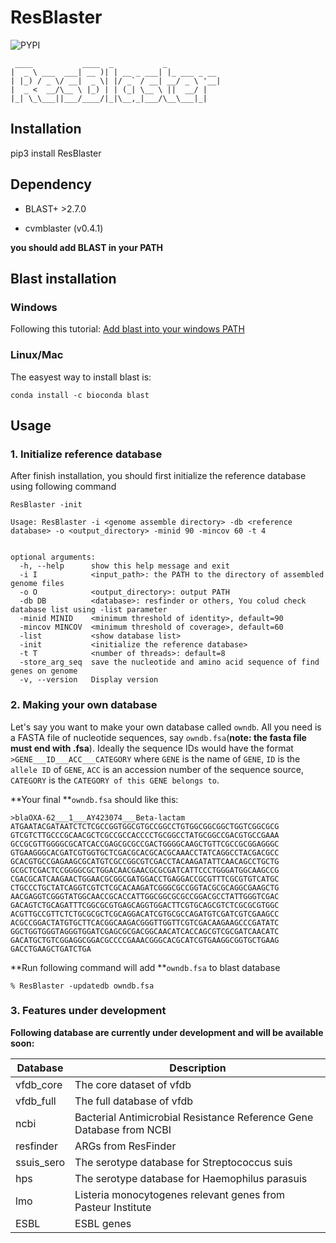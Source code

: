 # ResBlaster

![PYPI](https://img.shields.io/pypi/v/ResBlaster)

```
 ____           ____  _           _
|  _ \ ___  ___| __ )| | __ _ ___| |_ ___ _ __
| |_) / _ \/ __|  _ \| |/ _` / __| __/ _ \ '__|
|  _ <  __/\__ \ |_) | | (_| \__ \ ||  __/ |
|_| \_\___||___/____/|_|\__,_|___/\__\___|_|

```

## Installation

pip3 install ResBlaster

## Dependency

*   BLAST+ >2.7.0

*   cvmblaster (v0.4.1)

**you should add BLAST in your PATH**

## Blast installation

### Windows

Following this tutorial: [Add blast into your windows PATH](http://82.157.185.121:22300/shares/BevQrP0j8EXn76p7CwfheA)

### Linux/Mac

The easyest way to install blast is:

    conda install -c bioconda blast

## Usage

### 1. Initialize reference database

After finish installation, you should first initialize the reference database using following command

    ResBlaster -init

<!---->

    Usage: ResBlaster -i <genome assemble directory> -db <reference database> -o <output_directory> -minid 90 -mincov 60 -t 4


    optional arguments:
      -h, --help      show this help message and exit
      -i I            <input_path>: the PATH to the directory of assembled genome files
      -o O            <output_directory>: output PATH
      -db DB          <database>: resfinder or others, You colud check database list using -list parameter
      -minid MINID    <minimum threshold of identity>, default=90
      -mincov MINCOV  <minimum threshold of coverage>, default=60
      -list           <show database list>
      -init           <initialize the reference database>
      -t T            <number of threads>: default=8
      -store_arg_seq  save the nucleotide and amino acid sequence of find genes on genome
      -v, --version   Display version

### 2. Making your own database

Let's say you want to make your own database called `owndb`. All you need is a FASTA file of nucleotide sequences, say `owndb.fsa`(**note: the fasta file must end with .fsa**). Ideally the sequence IDs would have the format `>GENE___ID___ACC___CATEGORY` where `GENE` is the name of `GENE`, `ID` is the `allele ID` of `GENE`, `ACC` is an accession number of the sequence source, `CATEGORY` is the `CATEGORY of this GENE belongs to`.

**Your final **`owndb.fsa` should like this:

    >blaOXA-62___1___AY423074___Beta-lactam
    ATGAATACGATAATCTCTCGCCGGTGGCGTGCCGGCCTGTGGCGGCGGCTGGTCGGCGCG
    GTCGTCTTGCCCGCAACGCTCGCCGCCACCCCTGCGGCCTATGCGGCCGACGTGCCGAAA
    GCCGCGTTGGGGCGCATCACCGAGCGCGCCGACTGGGGCAAGCTGTTCGCCGCGGAGGGC
    GTGAAGGGCACGATCGTGGTGCTCGACGCACGCACGCAAACCTATCAGGCCTACGACGCC
    GCACGTGCCGAGAAGCGCATGTCGCCGGCGTCGACCTACAAGATATTCAACAGCCTGCTG
    GCGCTCGACTCCGGGGCGCTGGACAACGAACGCGCGATCATTCCCTGGGATGGCAAGCCG
    CGACGCATCAAGAACTGGAACGCGGCGATGGACCTGAGGACCGCGTTTCGCGTGTCATGC
    CTGCCCTGCTATCAGGTCGTCTCGCACAAGATCGGGCGCCGGTACGCGCAGGCGAAGCTG
    AACGAGGTCGGGTATGGCAACCGCACCATTGGCGGCGCGCCGGACGCCTATTGGGTCGAC
    GACAGTCTGCAGATTTCGGCGCGTGAGCAGGTGGACTTCGTGCAGCGTCTCGCGCGTGGC
    ACGTTGCCGTTCTCTGCGCGCTCGCAGGACATCGTGCGCCAGATGTCGATCGTCGAAGCC
    ACGCCGGACTATGTGCTTCACGGCAAGACGGGTTGGTTCGTCGACAAGAAGCCCGATATC
    GGCTGGTGGGTAGGGTGGATCGAGCGCGACGGCAACATCACCAGCGTCGCGATCAACATC
    GACATGCTGTCGGAGGCGGACGCCCCGAAACGGGCACGCATCGTGAAGGCGGTGCTGAAG
    GACCTGAAGCTGATCTGA

**Run following command will add **`owndb.fsa` to blast database

    % ResBlaster -updatedb owndb.fsa

### 3. Features under development

**Following database are currently under development and will be available soon:**

| Database    | Description                                                          |
| ----------- | -------------------------------------------------------------------- |
| vfdb\_core  | The core dataset of vfdb                                             |
| vfdb\_full  | The full database of vfdb                                            |
| ncbi        | Bacterial Antimicrobial Resistance Reference Gene Database from NCBI |
| resfinder   | ARGs from ResFinder                                                  |
| ssuis\_sero | The serotype database for Streptococcus suis                         |
| hps         | The serotype database for Haemophilus parasuis                       |
| lmo         | Listeria monocytogenes relevant genes from Pasteur Institute         |
| ESBL        | ESBL genes                                                           |


